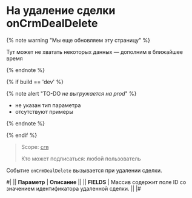 # На удаление сделки onCrmDealDelete

{% note warning "Мы еще обновляем эту страницу" %}

Тут может не хватать некоторых данных — дополним в ближайшее время

{% endnote %}

{% if build == 'dev' %}

{% note alert "TO-DO _не выгружается на prod_" %}

- не указан тип параметра
- отсутствуют примеры

{% endnote %}

{% endif %}

> Scope: [`crm`](../../../scopes/permissions.md)
>
> Кто может подписаться: любой пользователь

Событие `onCrmDealDelete` вызывается при удалении сделки.

#|
|| **Параметр** | **Описание** ||
|| **FIELDS** | Массив содержит поле ID со значением идентификатора удаленной сделки. ||
|#